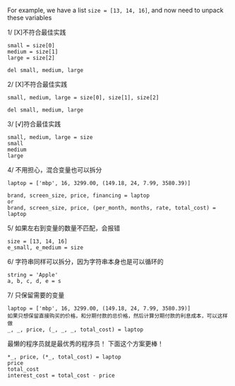 For example, we have a list
`size = [13, 14, 16]`, and now need to unpack these variables

1/ [X]不符合最佳实践 
```
small = size[0]
medium = size[1]
large = size[2]

del small, medium, large
```
2/ [X]不符合最佳实践
```
small, medium, large = size[0], size[1], size[2]

del small, medium, large
```
3/ [√]符合最佳实践 
```
small, medium, large = size
small
medium
large
```

4/ 不用担心，混合变量也可以拆分
```
laptop = ['mbp', 16, 3299.00, (149.18, 24, 7.99, 3580.39)]

brand, screen_size, price, financing = laptop
or
brand, screen_size, price, (per_month, months, rate, total_cost) = laptop
```

5/ 如果左右到变量的数量不匹配，会报错
```
size = [13, 14, 16]
e_small, e_medium = size
```

6/ 字符串同样可以拆分，因为字符串本身也是可以循环的
```
string = 'Apple'
a, b, c, d, e = s
```

7/ 只保留需要的变量
```
laptop = ['mbp', 16, 3299.00, (149.18, 24, 7.99, 3580.39)]
如果只想保留直接购买的价格，和分期付款的总价格，然后计算分期付款的利息成本，可以这样做
_, _, price, (_, _, _, total_cost) = laptop
```
最懒的程序员就是最优秀的程序员！
下面这个方案更棒！
```
*_, price, (*_, total_cost) = laptop
price
total_cost
interest_cost = total_cost - price
```
